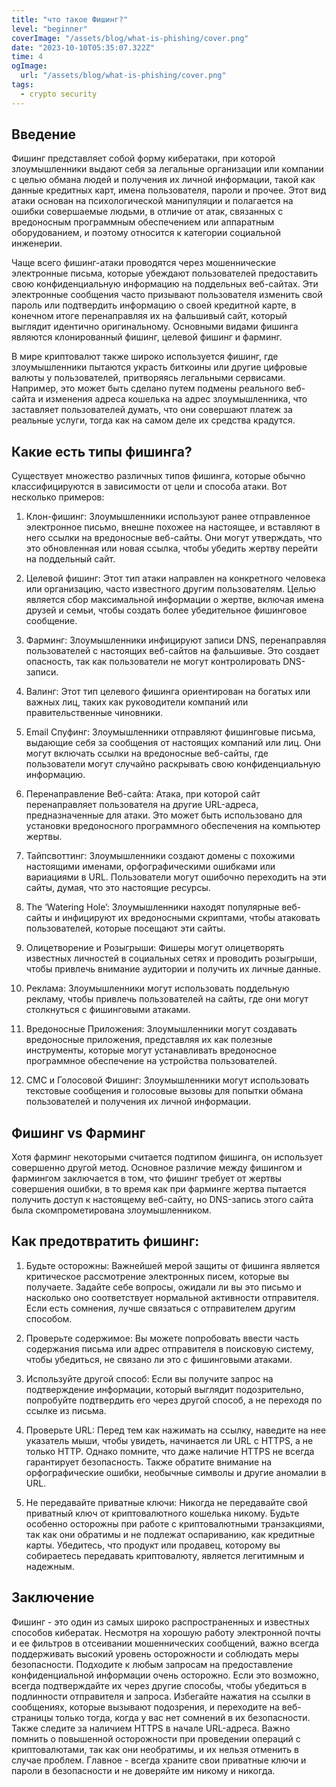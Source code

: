 ```yaml
---
title: "что такое Фишинг?"
level: "beginner"
coverImage: "/assets/blog/what-is-phishing/cover.png"
date: "2023-10-10T05:35:07.322Z"
time: 4
ogImage:
  url: "/assets/blog/what-is-phishing/cover.png"
tags:
  - crypto security  
---
```


## Введение 
Фишинг представляет собой форму кибератаки, при которой злоумышленники выдают себя за легальные организации или компании с целью обмана людей и получения их личной информации, такой как данные кредитных карт, имена пользователя, пароли и прочее. Этот вид атаки основан на психологической манипуляции и полагается на ошибки совершаемые людьми, в отличие от атак, связанных с вредоносным программным обеспечением или аппаратным оборудованием, и поэтому относится к категории социальной инженерии.

Чаще всего фишинг-атаки проводятся через мошеннические электронные письма, которые убеждают пользователей предоставить свою конфиденциальную информацию на поддельных веб-сайтах. Эти электронные сообщения часто призывают пользователя изменить свой пароль или подтвердить информацию о своей кредитной карте, в конечном итоге перенаправляя их на фальшивый сайт, который выглядит идентично оригинальному. Основными видами фишинга являются клонированный фишинг, целевой фишинг и фарминг.

В мире криптовалют также широко используется фишинг, где злоумышленники пытаются украсть биткоины или другие цифровые валюты у пользователей, притворяясь легальными сервисами. Например, это может быть сделано путем подмены реального веб-сайта и изменения адреса кошелька на адрес злоумышленника, что заставляет пользователей думать, что они совершают платеж за реальные услуги, тогда как на самом деле их средства крадутся.

## Какие есть типы фишинга?

Существует множество различных типов фишинга, которые обычно классифицируются в зависимости от цели и способа атаки. Вот несколько примеров:

1. Клон-фишинг: Злоумышленники используют ранее отправленное электронное письмо, внешне похожее на настоящее, и вставляют в него ссылки на вредоносные веб-сайты. Они могут утверждать, что это обновленная или новая ссылка, чтобы убедить жертву перейти на поддельный сайт.

2. Целевой фишинг: Этот тип атаки направлен на конкретного человека или организацию, часто известного другим пользователям. Целью является сбор максимальной информации о жертве, включая имена друзей и семьи, чтобы создать более убедительное фишинговое сообщение.

3. Фарминг: Злоумышленники инфицируют записи DNS, перенаправляя пользователей с настоящих веб-сайтов на фальшивые. Это создает опасность, так как пользователи не могут контролировать DNS-записи.

4. Валинг: Этот тип целевого фишинга ориентирован на богатых или важных лиц, таких как руководители компаний или правительственные чиновники.

5. Email Спуфинг: Злоумышленники отправляют фишинговые письма, выдающие себя за сообщения от настоящих компаний или лиц. Они могут включать ссылки на вредоносные веб-сайты, где пользователи могут случайно раскрывать свою конфиденциальную информацию.

6. Перенаправление Веб-сайта: Атака, при которой сайт перенаправляет пользователя на другие URL-адреса, предназначенные для атаки. Это может быть использовано для установки вредоносного программного обеспечения на компьютер жертвы.

7. Тайпсвоттинг: Злоумышленники создают домены с похожими настоящими именами, орфографическими ошибками или вариациями в URL. Пользователи могут ошибочно переходить на эти сайты, думая, что это настоящие ресурсы.

8. The ‘Watering Hole’: Злоумышленники находят популярные веб-сайты и инфицируют их вредоносными скриптами, чтобы атаковать пользователей, которые посещают эти сайты.

9. Олицетворение и Розыгрыши: Фишеры могут олицетворять известных личностей в социальных сетях и проводить розыгрыши, чтобы привлечь внимание аудитории и получить их личные данные.

10. Реклама: Злоумышленники могут использовать поддельную рекламу, чтобы привлечь пользователей на сайты, где они могут столкнуться с фишинговыми атаками.

11. Вредоносные Приложения: Злоумышленники могут создавать вредоносные приложения, представляя их как полезные инструменты, которые могут устанавливать вредоносное программное обеспечение на устройства пользователей.

12. СМС и Голосовой Фишинг: Злоумышленники могут использовать текстовые сообщения и голосовые вызовы для попытки обмана пользователей и получения их личной информации.

## Фишинг vs Фарминг

Хотя фарминг некоторыми считается подтипом фишинга, он использует совершенно другой метод. Основное различие между фишингом и фармингом заключается в том, что фишинг требует от жертвы совершения ошибки, в то время как при фарминге жертва пытается получить доступ к настоящему веб-сайту, но DNS-запись этого сайта была скомпрометирована злоумышленником.

## Как предотвратить фишинг:

1. Будьте осторожны: Важнейшей мерой защиты от фишинга является критическое рассмотрение электронных писем, которые вы получаете. Задайте себе вопросы, ожидали ли вы это письмо и насколько оно соответствует нормальной активности отправителя. Если есть сомнения, лучше связаться с отправителем другим способом.

2. Проверьте содержимое: Вы можете попробовать ввести часть содержания письма или адрес отправителя в поисковую систему, чтобы убедиться, не связано ли это с фишинговыми атаками.

3. Используйте другой способ: Если вы получите запрос на подтверждение информации, который выглядит подозрительно, попробуйте подтвердить его через другой способ, а не переходя по ссылке из письма.

4. Проверьте URL: Перед тем как нажимать на ссылку, наведите на нее указатель мыши, чтобы увидеть, начинается ли URL с HTTPS, а не только HTTP. Однако помните, что даже наличие HTTPS не всегда гарантирует безопасность. Также обратите внимание на орфографические ошибки, необычные символы и другие аномалии в URL.

5. Не передавайте приватные ключи: Никогда не передавайте свой приватный ключ от криптовалютного кошелька никому. Будьте особенно осторожны при работе с криптовалютными транзакциями, так как они обратимы и не подлежат оспариванию, как кредитные карты. Убедитесь, что продукт или продавец, которому вы собираетесь передавать криптовалюту, является легитимным и надежным.

## Заключение

Фишинг - это один из самых широко распространенных и известных способов кибератак. Несмотря на хорошую работу электронной почты и ее фильтров в отсеивании мошеннических сообщений, важно всегда поддерживать высокий уровень осторожности и соблюдать меры безопасности. Подходите к любым запросам на предоставление конфиденциальной информации очень осторожно. Если это возможно, всегда подтверждайте их через другие способы, чтобы убедиться в подлинности отправителя и запроса. Избегайте нажатия на ссылки в сообщениях, которые вызывают подозрения, и переходите на веб-страницы только тогда, когда у вас нет сомнений в их безопасности. Также следите за наличием HTTPS в начале URL-адреса. Важно помнить о повышенной осторожности при проведении операций с криптовалютами, так как они необратимы, и их нельзя отменить в случае проблем. Главное - всегда храните свои приватные ключи и пароли в безопасности и не доверяйте им никому и никогда.
